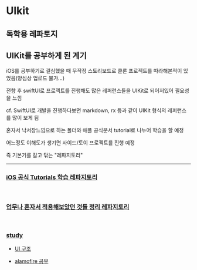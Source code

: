 # UIkit

## 독학용 레파토지

## UIKit를 공부하게 된 계기

iOS를 공부하기로 결심했을 때 무작정 스토리보드로 클론 프로젝트를 따라해본적이 있었음(양심상 업로드 불가...)
<br/>

전향 후 swiftUI로 프로젝트를 진행해도 많은 레퍼런스들을 UIKit로 되어저있어 필요성을 느낌
<br/>

cf. SwiftUI로 개발을 진행하다보면 markdown, rx 등과 같이 UIKit 형식의 레퍼런스를 많이 보게 됨
<br/>

혼자서 낙서장느낌으로 하는 폴더와 애플 공식문서 tutorial로 나누어 학습을 할 예정
<br/>

어느정도 이해도가 생기면 사이드/토이 프로젝트를 진행 예정
<br/>

즉 기본기를 갈고 닦는 "레파지토리"
<br/>

---

### [iOS 공식 Tutorials 학습 레파지토리](https://github.com/BOLTB0X/UIkit/tree/main/iOS%20App%20Dev%20Tutorials)

<br/>

### [업무나 혼자서 적용해보았던 것들 정리 레파지토리](https://github.com/BOLTB0X/UIkit/tree/main/self-taught%20graffiti)

<br/>

### [study](https://github.com/BOLTB0X/UIkit/tree/main/Study)

- [UI 구조](https://github.com/BOLTB0X/UIkit/tree/main/Study/UI%20structure)
  <br/>

- [alamofire 공부](https://github.com/BOLTB0X/UIkit/tree/main/Study/alamofire)
  <br/>

